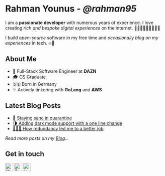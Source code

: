 # Rahman Younus - *@rahman95*

I am a **passionate developer** with numerous years of experience. I love creating *rich and bespoke digital experiences* on the internet. 🏋🏽‍♂️👷🏽‍♂️👨🏽‍💻

I build *open-source* software in my free time and *occasionally blog on my experiences* in tech. 🔥🚀

## About Me

- 💼 Full-Stack Software Engineer at **DAZN**
- 🎓 CS Graduate
- 🇩🇪 Born in Germany
- ✨ Actively tinkering with **GoLang** and **AWS**

## Latest Blog Posts

- [🧠 Staying sane in quarantine](https://ryounus.dev/blog/staying-sane-in-quarantine/)
- [🌗 Adding dark mode support with a one line change](https://ryounus.dev/blog/adding-dark-mode-support-with-a-one-line-change/)
- [👨🏽‍💻 How redundancy led me to a better job](https://ryounus.dev/blog/how-redundancy-led-me-to-a-better-job/) 

*Read more posts on my [Blog][blog]...*

## Get in touch

[<img align="left" alt="Website" width="25px" src="https://cdn.jsdelivr.net/npm/simple-icons@3.4.0/icons/gatsby.svg" />][website]
[<img align="left" alt="Twitter" width="25px" src="https://cdn.jsdelivr.net/npm/simple-icons@3.4.0/icons/twitter.svg" />][twitter]
[<img align="left" alt="LinkedIn" width="25px" src="https://cdn.jsdelivr.net/npm/simple-icons@3.4.0/icons/linkedin.svg" />][linkedin]

[website]: https://ryounus.dev/
[blog]: https://ryounus.dev/blog
[twitter]: https://twitter.com/rahmancodes
[linkedin]: https://www.linkedin.com/in/rahmanyounus/